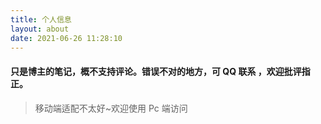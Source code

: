 ```yaml
---
title: 个人信息
layout: about
date: 2021-06-26 11:28:10
---
```


#### 只是博主的笔记，概不支持评论。错误不对的地方，可 QQ 联系 ，欢迎批评指正。

> 移动端适配不太好~欢迎使用 Pc 端访问
